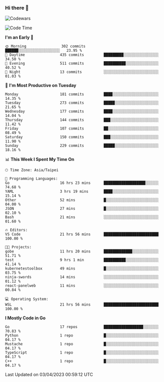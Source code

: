 ### Hi there 👋

![Codewars](https://www.codewars.com/users/omegaatt36/badges/small)

<!--START_SECTION:waka-->
![Code Time](http://img.shields.io/badge/Code%20Time-1%2C007%20hrs%2047%20mins-blue)

**I'm an Early 🐤** 

```text
🌞 Morning                302 commits         ██████░░░░░░░░░░░░░░░░░░░   23.95 % 
🌆 Daytime                435 commits         █████████░░░░░░░░░░░░░░░░   34.50 % 
🌃 Evening                511 commits         ██████████░░░░░░░░░░░░░░░   40.52 % 
🌙 Night                  13 commits          ░░░░░░░░░░░░░░░░░░░░░░░░░   01.03 % 
```
📅 **I'm Most Productive on Tuesday** 

```text
Monday                   181 commits         ████░░░░░░░░░░░░░░░░░░░░░   14.35 % 
Tuesday                  273 commits         █████░░░░░░░░░░░░░░░░░░░░   21.65 % 
Wednesday                177 commits         ████░░░░░░░░░░░░░░░░░░░░░   14.04 % 
Thursday                 144 commits         ███░░░░░░░░░░░░░░░░░░░░░░   11.42 % 
Friday                   107 commits         ██░░░░░░░░░░░░░░░░░░░░░░░   08.49 % 
Saturday                 150 commits         ███░░░░░░░░░░░░░░░░░░░░░░   11.90 % 
Sunday                   229 commits         █████░░░░░░░░░░░░░░░░░░░░   18.16 % 
```


📊 **This Week I Spent My Time On** 

```text
🕑︎ Time Zone: Asia/Taipei

💬 Programming Languages: 
Go                       16 hrs 23 mins      ███████████████████░░░░░░   74.68 % 
YAML                     3 hrs 19 mins       ████░░░░░░░░░░░░░░░░░░░░░   15.14 % 
Other                    52 mins             █░░░░░░░░░░░░░░░░░░░░░░░░   04.00 % 
JSON                     27 mins             █░░░░░░░░░░░░░░░░░░░░░░░░   02.10 % 
Bash                     21 mins             ░░░░░░░░░░░░░░░░░░░░░░░░░   01.60 % 

🔥 Editors: 
VS Code                  21 hrs 56 mins      █████████████████████████   100.00 % 

🐱‍💻 Projects: 
gobe                     11 hrs 20 mins      █████████████░░░░░░░░░░░░   51.71 % 
test                     9 hrs 1 min         ██████████░░░░░░░░░░░░░░░   41.14 % 
kubernetestoolbox        49 mins             █░░░░░░░░░░░░░░░░░░░░░░░░   03.75 % 
ninja-swords             14 mins             ░░░░░░░░░░░░░░░░░░░░░░░░░   01.12 % 
react-panelweb           11 mins             ░░░░░░░░░░░░░░░░░░░░░░░░░   00.84 % 

💻 Operating System: 
WSL                      21 hrs 56 mins      █████████████████████████   100.00 % 
```

**I Mostly Code in Go** 

```text
Go                       17 repos            ██████████████████░░░░░░░   70.83 % 
Python                   1 repo              █░░░░░░░░░░░░░░░░░░░░░░░░   04.17 % 
Mustache                 1 repo              █░░░░░░░░░░░░░░░░░░░░░░░░   04.17 % 
TypeScript               1 repo              █░░░░░░░░░░░░░░░░░░░░░░░░   04.17 % 
C++                      1 repo              █░░░░░░░░░░░░░░░░░░░░░░░░   04.17 % 
```




 Last Updated on 03/04/2023 00:59:12 UTC
<!--END_SECTION:waka-->

<!--
**omegaatt36/omegaatt36** is a ✨ _special_ ✨ repository because its `README.md` (this file) appears on your GitHub profile.

Here are some ideas to get you started:

- 🔭 I’m currently working on ...
- 🌱 I’m currently learning ...
- 👯 I’m looking to collaborate on ...
- 🤔 I’m looking for help with ...
- 💬 Ask me about ...
- 📫 How to reach me: ...
- 😄 Pronouns: ...
- ⚡ Fun fact: ...
-->
